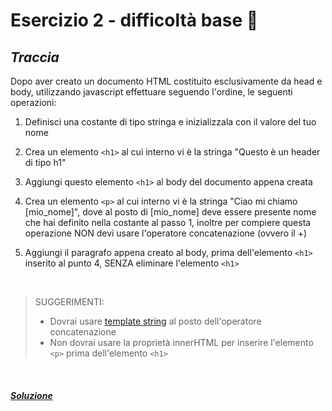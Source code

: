 # Esercizio 2 - difficoltà base 📗

## ***Traccia***
Dopo aver creato un documento HTML costituito esclusivamente da head e body, utilizzando javascript effettuare seguendo l'ordine, le seguenti operazioni:

1. Definisci una costante di tipo stringa e inizializzala con il valore del tuo nome

2. Crea un elemento ```<h1>``` al cui interno vi è la stringa "Questo è un header di tipo h1"

3. Aggiungi questo elemento ```<h1>``` al body del documento appena creata

4. Crea un elemento ```<p>``` al cui interno vi è la stringa "Ciao mi chiamo [mio_nome]", dove al posto  di [mio_nome] deve essere presente nome che hai definito nella costante al passo 1, inoltre per compiere questa operazione NON devi usare l'operatore concatenazione (ovvero il +)

5. Aggiungi il paragrafo appena creato al body, prima dell'elemento ```<h1>``` inserito al punto 4, SENZA eliminare l'elemento ```<h1>```

<br>

>SUGGERIMENTI:
>- Dovrai usare [template string](https://developer.mozilla.org/en-US/docs/Web/JavaScript/Reference/Template_literals) al posto dell'operatore concatenazione
>- Non dovrai usare la proprietà innerHTML per inserire l'elemento ```<p>``` prima dell'elemento ```<h1>```

<br>

##### ***[Soluzione](./2b-soluzione/ "soluzione-esercizio")***